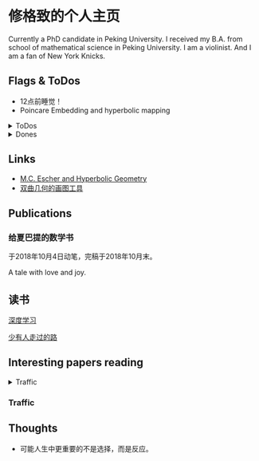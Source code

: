 # 修格致的个人主页

Currently a PhD candidate in Peking University. I received my B.A. from school of mathematical science in Peking University. I am a violinist. And I am a fan of New York Knicks. 

## Flags & ToDos

- 12点前睡觉！
- Poincare Embedding and hyperbolic mapping
<details>
<summary>ToDos</summary>

HyperGCN paper
</details>

<details>
<summary>Dones</summary>

Nothing!
</details>


## Links

- [M.C. Escher and Hyperbolic Geometry](http://pi.math.cornell.edu/~mec/Winter2009/Mihai/index.html)
- [双曲几何的画图工具](https://www.geogebra.org/m/R5e9AggU)

## Publications

### 给夏巴提的数学书

于2018年10月4日动笔，完稿于2018年10月末。

A tale with love and joy.

## 读书

[深度学习](http://www.deeplearningbook.org/)

[少有人走过的路](https://item.jd.com/12238283.html)

## Interesting papers reading

<details>
<summary>Traffic</summary>

- [Switch between critical percolation modes in city traffic dynamics](https://www.pnas.org/content/116/1/23)
</details>

### Traffic



## Thoughts

- 可能人生中更重要的不是选择，而是反应。
